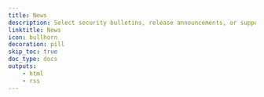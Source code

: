 ```yaml
---
title: News
description: Select security bulletins, release announcements, or support announcements to stay up to date.
linktitle: News
icon: bullhorn
decoration: pill
skip_toc: true
doc_type: docs
outputs:
    - html
    - rss
---
```

